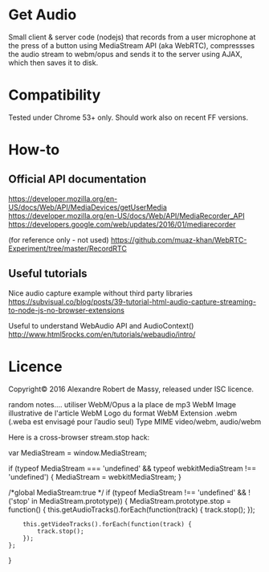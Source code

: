 # Get Audio
Small client & server code (nodejs) that records from a user microphone 
at the press of a button using MediaStream API (aka WebRTC), compressses
the audio stream to webm/opus and sends it to the server using AJAX,
which then saves it to disk.

# Compatibility
Tested under Chrome 53+ only. Should work also on recent FF versions.

# How-to
## Official API documentation
https://developer.mozilla.org/en-US/docs/Web/API/MediaDevices/getUserMedia
https://developer.mozilla.org/en-US/docs/Web/API/MediaRecorder_API
https://developers.google.com/web/updates/2016/01/mediarecorder

(for reference only - not used)
https://github.com/muaz-khan/WebRTC-Experiment/tree/master/RecordRTC

## Useful tutorials
Nice audio capture example without third party libraries
https://subvisual.co/blog/posts/39-tutorial-html-audio-capture-streaming-to-node-js-no-browser-extensions

Useful to understand WebAudio API and AudioContext()
http://www.html5rocks.com/en/tutorials/webaudio/intro/

# Licence
Copyright© 2016 Alexandre Robert de Massy, released under ISC licence.




random notes....
utiliser WebM/Opus a la place de mp3 
WebM
Image illustrative de l'article WebM
Logo du format WebM
Extension	.webm (.weba est envisagé pour l’audio seul)
Type MIME	video/webm,
audio/webm



Here is a cross-browser stream.stop hack:

var MediaStream = window.MediaStream;

if (typeof MediaStream === 'undefined' && typeof webkitMediaStream !== 'undefined') {
    MediaStream = webkitMediaStream;
}

/*global MediaStream:true */
if (typeof MediaStream !== 'undefined' && !('stop' in MediaStream.prototype)) {
    MediaStream.prototype.stop = function() {
        this.getAudioTracks().forEach(function(track) {
            track.stop();
        });

        this.getVideoTracks().forEach(function(track) {
            track.stop();
        });
    };
}